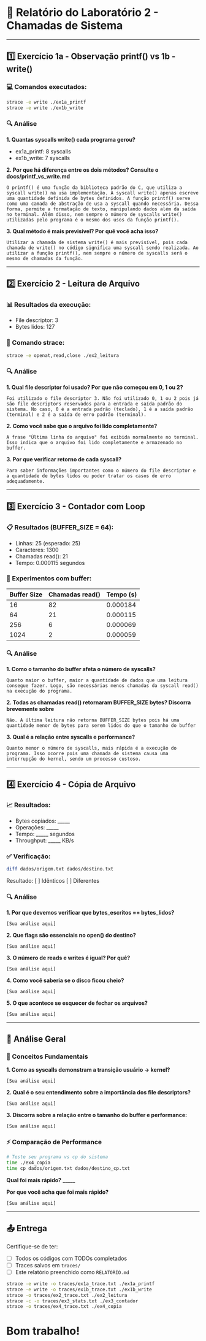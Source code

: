 # 📝 Relatório do Laboratório 2 - Chamadas de Sistema

---

## 1️⃣ Exercício 1a - Observação printf() vs 1b - write()

### 💻 Comandos executados:
```bash
strace -e write ./ex1a_printf
strace -e write ./ex1b_write
```

### 🔍 Análise

**1. Quantas syscalls write() cada programa gerou?**
- ex1a_printf: 8 syscalls
- ex1b_write: 7 syscalls

**2. Por que há diferença entre os dois métodos? Consulte o docs/printf_vs_write.md**

```
O printf() é uma função da biblioteca padrão do C, que utiliza a syscall write() na usa implementação. A syscall write() apenas escreve uma quantidade definida de bytes definidos. A função printf() serve como uma camada de abstração de usa a syscall quando necessária. Dessa forma, permite a formatação de texto, manipulando dados além da saída no terminal. Além disso, nem sempre o número de syscalls write() utilizadas pelo programa é o mesmo dos usos da função printf().
```

**3. Qual método é mais previsível? Por quê você acha isso?**

```
Utilizar a chamada de sistema write() é mais previsível, pois cada chamada de write() no código significa uma syscall sendo realizada. Ao utilizar a função printf(), nem sempre o número de syscalls será o mesmo de chamadas da função. 
```

---

## 2️⃣ Exercício 2 - Leitura de Arquivo

### 📊 Resultados da execução:
- File descriptor: 3
- Bytes lidos: 127

### 🔧 Comando strace:
```bash
strace -e openat,read,close ./ex2_leitura
```

### 🔍 Análise

**1. Qual file descriptor foi usado? Por que não começou em 0, 1 ou 2?**

```
Foi utilizado o file descriptor 3. Não foi utilizado 0, 1 ou 2 pois já são file descriptors reservados para a entrada e saída padrão do sistema. No caso, 0 é a entrada padrão (teclado), 1 é a saída padrão (terminal) e 2 é a saída de erro padrão (terminal).
```

**2. Como você sabe que o arquivo foi lido completamente?**

```
A frase "Última linha do arquivo" foi exibida normalmente no terminal. Isso indica que o arquivo foi lido completamente e armazenado no buffer.
```

**3. Por que verificar retorno de cada syscall?**

```
Para saber informações importantes como o número do file descriptor e a quantidade de bytes lidos ou poder tratar os casos de erro adequadamente.
```

---

## 3️⃣ Exercício 3 - Contador com Loop

### 📋 Resultados (BUFFER_SIZE = 64):
- Linhas: 25 (esperado: 25)
- Caracteres: 1300
- Chamadas read(): 21
- Tempo: 0.000115 segundos

### 🧪 Experimentos com buffer:

| Buffer Size | Chamadas read() | Tempo (s) |
|-------------|-----------------|-----------|
| 16          |      82           |      0.000184     |
| 64          |       21         |     0.000115      |
| 256         |        6       |     0.000069      |
| 1024        |        2      |      0.000059     |

### 🔍 Análise

**1. Como o tamanho do buffer afeta o número de syscalls?**

```
Quanto maior o buffer, maior a quantidade de dados que uma leitura consegue fazer. Logo, são necessárias menos chamadas da syscall read() na execução do programa.
```

**2. Todas as chamadas read() retornaram BUFFER_SIZE bytes? Discorra brevemente sobre**

```
Não. A última leitura não retorna BUFFER_SIZE bytes pois há uma quantidade menor de bytes para serem lidos do que o tamanho do buffer
```

**3. Qual é a relação entre syscalls e performance?**

```
Quanto menor o número de syscalls, mais rápida é a execução do programa. Isso ocorre pois uma chamada de sistema causa uma interrupção do kernel, sendo um processo custoso.
```

---

## 4️⃣ Exercício 4 - Cópia de Arquivo

### 📈 Resultados:
- Bytes copiados: _____
- Operações: _____
- Tempo: _____ segundos
- Throughput: _____ KB/s

### ✅ Verificação:
```bash
diff dados/origem.txt dados/destino.txt
```
Resultado: [ ] Idênticos [ ] Diferentes

### 🔍 Análise

**1. Por que devemos verificar que bytes_escritos == bytes_lidos?**

```
[Sua análise aqui]
```

**2. Que flags são essenciais no open() do destino?**

```
[Sua análise aqui]
```

**3. O número de reads e writes é igual? Por quê?**

```
[Sua análise aqui]
```

**4. Como você saberia se o disco ficou cheio?**

```
[Sua análise aqui]
```

**5. O que acontece se esquecer de fechar os arquivos?**

```
[Sua análise aqui]
```

---

## 🎯 Análise Geral

### 📖 Conceitos Fundamentais

**1. Como as syscalls demonstram a transição usuário → kernel?**

```
[Sua análise aqui]
```

**2. Qual é o seu entendimento sobre a importância dos file descriptors?**

```
[Sua análise aqui]
```

**3. Discorra sobre a relação entre o tamanho do buffer e performance:**

```
[Sua análise aqui]
```

### ⚡ Comparação de Performance

```bash
# Teste seu programa vs cp do sistema
time ./ex4_copia
time cp dados/origem.txt dados/destino_cp.txt
```

**Qual foi mais rápido?** _____

**Por que você acha que foi mais rápido?**

```
[Sua análise aqui]
```

---

## 📤 Entrega
Certifique-se de ter:
- [ ] Todos os códigos com TODOs completados
- [ ] Traces salvos em `traces/`
- [ ] Este relatório preenchido como `RELATORIO.md`

```bash
strace -e write -o traces/ex1a_trace.txt ./ex1a_printf
strace -e write -o traces/ex1b_trace.txt ./ex1b_write
strace -o traces/ex2_trace.txt ./ex2_leitura
strace -c -o traces/ex3_stats.txt ./ex3_contador
strace -o traces/ex4_trace.txt ./ex4_copia
```
# Bom trabalho!
